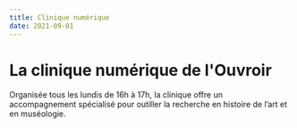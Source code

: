 ```yaml
---
title: Clinique numérique
date: 2021-09-01
---
```


# La clinique numérique de l'Ouvroir

Organisée tous les lundis de 16h à 17h, la clinique offre un accompagnement spécialisé pour outiller la recherche en histoire de l’art et en muséologie.